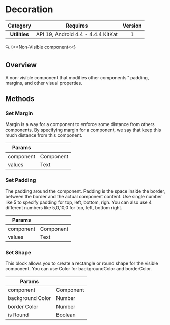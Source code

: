 # Decoration

| Category | Requires | Version |
|:--------:|:-------:|:--------:|
|**Utilities**|<span class="chip chip-any">API 19, Android 4.4 - 4.4.4 KitKat</span>|<span class="chip chip-number">1</span>|

:mag: {>>Non-Visible component<<}

## Overview

A non-visible component that modifies other components'' padding, margins, and other visual properties.

## Methods

### Set Margin

Margin is a way for a component to enforce some distance from others components. By specifying margin for a component, we say that keep this much distance from this component.

<div class="block" ai2-block="method" not-rendered="true" value="%7B%22componentName%22:%20%22Decoration%22,%20%22name%22:%20%22Set%20Margin%22,%20%22output%22:%20false,%20%22params%22:%20%5B%22component%22,%20%22values%22%5D%7D"></div>


| Params | []() |
|--------|------|
|component|<span class="chip chip-component">Component</span>|
|values|<span class="chip chip-text">Text</span>|


### Set Padding

The padding around the component. Padding is the space inside the border, between the border and the actual component content. Use single number like 5 to specify padding for top, left, bottom, righ. You can also use 4 different numbers like 5,0,10,0 for top, left, bottom right.

<div class="block" ai2-block="method" not-rendered="true" value="%7B%22componentName%22:%20%22Decoration%22,%20%22name%22:%20%22Set%20Padding%22,%20%22output%22:%20false,%20%22params%22:%20%5B%22component%22,%20%22values%22%5D%7D"></div>


| Params | []() |
|--------|------|
|component|<span class="chip chip-component">Component</span>|
|values|<span class="chip chip-text">Text</span>|


### Set Shape

This block allows you to create a rectangle or round shape for the visible component. You can use Color for backgroundColor and borderColor.

<div class="block" ai2-block="method" not-rendered="true" value="%7B%22componentName%22:%20%22Decoration%22,%20%22name%22:%20%22Set%20Shape%22,%20%22output%22:%20false,%20%22params%22:%20%5B%22component%22,%20%22background%20Color%22,%20%22border%20Color%22,%20%22is%20Round%22%5D%7D"></div>


| Params | []() |
|--------|------|
|component|<span class="chip chip-component">Component</span>|
|background Color|<span class="chip chip-number">Number</span>|
|border Color|<span class="chip chip-number">Number</span>|
|is Round|<span class="chip chip-boolean">Boolean</span>|
